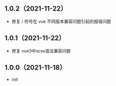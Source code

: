 ## 1.0.2（2021-11-22）

- 修复 / 符号在 vue 不同版本兼容问题引起的报错问题

## 1.0.1（2021-11-22）

- 修复 vue3中scss语法兼容问题

## 1.0.0（2021-11-18）

- init
